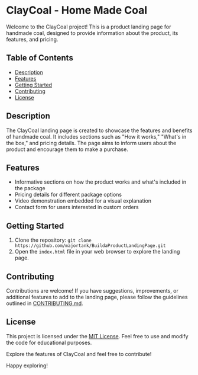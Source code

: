 # ClayCoal - Home Made Coal

Welcome to the ClayCoal project! This is a product landing page for handmade coal, designed to provide information about the product, its features, and pricing.

## Table of Contents
- [Description](#description)
- [Features](#features)
- [Getting Started](#getting-started)
- [Contributing](#contributing)
- [License](#license)

## Description
The ClayCoal landing page is created to showcase the features and benefits of handmade coal. It includes sections such as "How it works," "What's in the box," and pricing details. The page aims to inform users about the product and encourage them to make a purchase.

## Features
- Informative sections on how the product works and what's included in the package
- Pricing details for different package options
- Video demonstration embedded for a visual explanation
- Contact form for users interested in custom orders

## Getting Started
1. Clone the repository: `git clone https://github.com/majortank/BuildaProductLandingPage.git`
2. Open the `index.html` file in your web browser to explore the landing page.

## Contributing
Contributions are welcome! If you have suggestions, improvements, or additional features to add to the landing page, please follow the guidelines outlined in [CONTRIBUTING.md](CONTRIBUTING.md).

## License
This project is licensed under the [MIT License](LICENSE). Feel free to use and modify the code for educational purposes.

Explore the features of ClayCoal and feel free to contribute!

Happy exploring!

